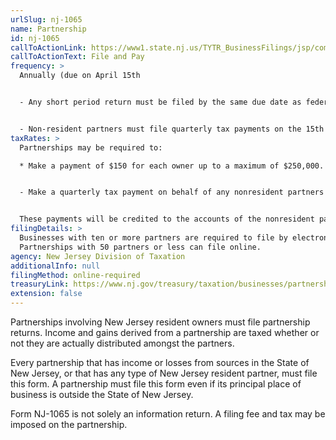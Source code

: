 ```yaml
---
urlSlug: nj-1065
name: Partnership
id: nj-1065
callToActionLink: https://www1.state.nj.us/TYTR_BusinessFilings/jsp/common/Login.jsp?taxcode=43
callToActionText: File and Pay
frequency: >
  Annually (due on April 15th  


  - Any short period return must be filed by the same due date as federal Form 1065. 


  - Non-resident partners must file quarterly tax payments on the 15th of the 4th, 6th and 9th month of the tax year.
taxRates: >
  Partnerships may be required to:

  * Make a payment of $150 for each owner up to a maximum of $250,000. The State also requires a 50% installment payment, unless it is the partnership’s final year of operation


  - Make a quarterly tax payment on behalf of any nonresident partners equal to 25% of the tax due


  These payments will be credited to the accounts of the nonresident partners in proportion to their share of ownership.
filingDetails: >
  Businesses with ten or more partners are required to file by electronic means.
  Partnerships with 50 partners or less can file online. 
agency: New Jersey Division of Taxation
additionalInfo: null
filingMethod: online-required
treasuryLink: https://www.nj.gov/treasury/taxation/businesses/partnerships/index.shtml
extension: false
---
```


Partnerships involving New Jersey resident owners must file partnership returns. Income and gains derived from a partnership are taxed whether or not they are actually distributed amongst the partners.

Every partnership that has income or losses from sources in the State of New Jersey, or that has any type of New Jersey resident partner, must file this form. A partnership must file this form even if its principal place of business is outside the State of New Jersey. 

Form NJ-1065 is not solely an information return. A filing fee and tax may be imposed on the partnership.
